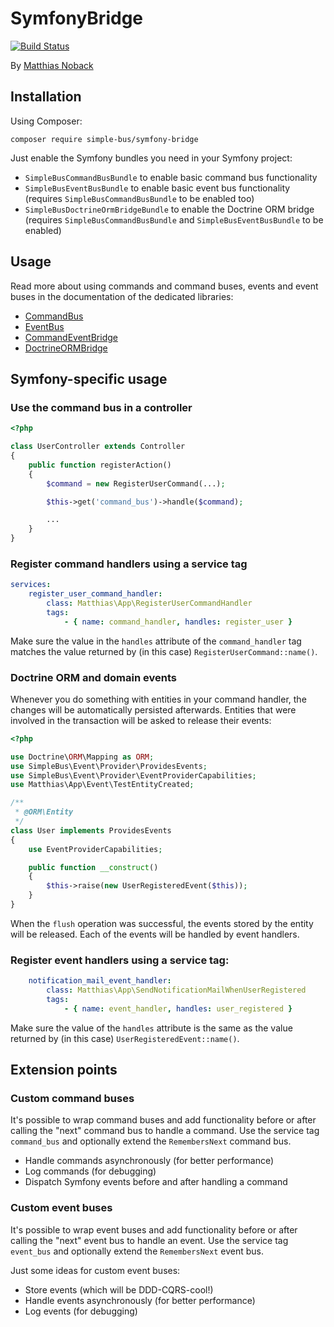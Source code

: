 # SymfonyBridge

[![Build Status](https://travis-ci.org/SimpleBus/SymfonyBridge.svg?branch=master)](https://travis-ci.org/SimpleBus/SymfonyBridge)

By [Matthias Noback](http://php-and-symfony.matthiasnoback.nl/)

## Installation

Using Composer:

    composer require simple-bus/symfony-bridge

Just enable the Symfony bundles you need in your Symfony project:

- `SimpleBusCommandBusBundle` to enable basic command bus functionality
- `SimpleBusEventBusBundle` to enable basic event bus functionality (requires `SimpleBusCommandBusBundle` to be enabled too)
- `SimpleBusDoctrineOrmBridgeBundle` to enable the Doctrine ORM bridge (requires `SimpleBusCommandBusBundle` and `SimpleBusEventBusBundle` to be enabled)

## Usage

Read more about using commands and command buses, events and event buses in the documentation of the dedicated
libraries:

- [CommandBus](https://github.com/SimpleBus/CommandBus)
- [EventBus](https://github.com/SimpleBus/EventBus)
- [CommandEventBridge](https://github.com/SimpleBus/CommandEventBridge)
- [DoctrineORMBridge](https://github.com/SimpleBus/DoctrineORMBridge)

## Symfony-specific usage

### Use the command bus in a controller

```php
<?php

class UserController extends Controller
{
    public function registerAction()
    {
        $command = new RegisterUserCommand(...);

        $this->get('command_bus')->handle($command);

        ...
    }
}
```

### Register command handlers using a service tag

```yaml
services:
    register_user_command_handler:
        class: Matthias\App\RegisterUserCommandHandler
        tags:
            - { name: command_handler, handles: register_user }
```

Make sure the value in the `handles` attribute of the `command_handler` tag matches the value returned by (in this case)
`RegisterUserCommand::name()`.

### Doctrine ORM and domain events

Whenever you do something with entities in your command handler, the changes will be automatically persisted afterwards.
Entities that were involved in the transaction will be asked to release their events:

```php
<?php

use Doctrine\ORM\Mapping as ORM;
use SimpleBus\Event\Provider\ProvidesEvents;
use SimpleBus\Event\Provider\EventProviderCapabilities;
use Matthias\App\Event\TestEntityCreated;

/**
 * @ORM\Entity
 */
class User implements ProvidesEvents
{
    use EventProviderCapabilities;

    public function __construct()
    {
        $this->raise(new UserRegisteredEvent($this));
    }
}
```

When the `flush` operation was successful, the events stored by the entity will be released. Each of the events will
be handled by event handlers.

### Register event handlers using a service tag:

```yaml
    notification_mail_event_handler:
        class: Matthias\App\SendNotificationMailWhenUserRegistered
        tags:
            - { name: event_handler, handles: user_registered }
```

Make sure the value of the `handles`  attribute is the same as the value returned by (in this case)
`UserRegisteredEvent::name()`.

## Extension points

### Custom command buses

It's possible to wrap command buses and add functionality before or after calling the "next" command bus to handle a command. Use the service tag `command_bus` and optionally extend the `RemembersNext` command bus.

- Handle commands asynchronously (for better performance)
- Log commands (for debugging)
- Dispatch Symfony events before and after handling a command

### Custom event buses

It's possible to wrap event buses and add functionality before or after calling the "next" event bus to handle an event. Use the service tag `event_bus` and optionally extend the `RemembersNext` event bus.

Just some ideas for custom event buses:

- Store events (which will be DDD-CQRS-cool!)
- Handle events asynchronously (for better performance)
- Log events (for debugging)
